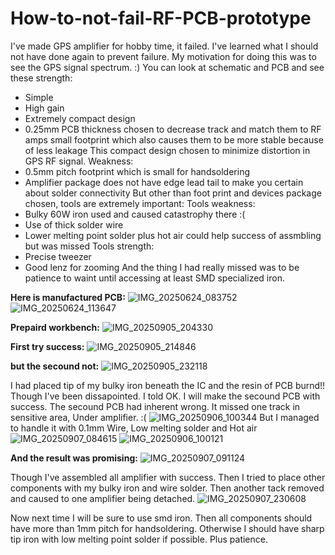 # How-to-not-fail-RF-PCB-prototype
I've made GPS amplifier for hobby time, it failed. I've learned what I should not have done again to prevent failure. My motivation for doing this was to see the GPS signal spectrum. :)
You can look at schematic and PCB and see these strength:
+ Simple
+ High gain
+ Extremely compact design
+ 0.25mm PCB thickness chosen to decrease track and match them to RF amps small footprint which also causes them to be more stable because of less leakage
This compact design chosen to minimize distortion in GPS RF signal.
Weakness:
+ 0.5mm pitch footprint which is small for handsoldering
+ Amplifier package does not have edge lead tail to make you certain about solder connectivity
But other than foot print and devices package chosen, tools are extremely important:
Tools weakness:
+ Bulky 60W iron used and caused catastrophy there :(
+ Use of thick solder wire
+ Lower melting point solder plus hot air could help success of assmbling but was missed
Tools strength:
+ Precise tweezer
+ Good lenz for zooming
And the thing I had really missed was to be patience to waint until accessing at least SMD specialized iron.

**Here is manufactured PCB:**
![IMG_20250624_083752](https://github.com/user-attachments/assets/3fd29ae7-df1e-40a6-a53c-563fe9e2a456)
![IMG_20250624_113647](https://github.com/user-attachments/assets/d582aef8-2aa4-4ab6-8d26-b90def981c93)


**Prepaird workbench:**
![IMG_20250905_204330](https://github.com/user-attachments/assets/aa4f5fbe-a757-4a29-89ca-714252a844c0)



**First try success:**
![IMG_20250905_214846](https://github.com/user-attachments/assets/303cb038-166b-42fc-a3e8-f6b6cfd96043)


**but the secound not:**
![IMG_20250905_232118](https://github.com/user-attachments/assets/27b2e5fb-d540-406e-90f0-22d07de4d401)

I had placed tip of my bulky iron beneath the IC and the resin of PCB burnd!! Though I've been dissapointed. I told OK. I will make the secound PCB with success.
The secound PCB had inherent wrong. It missed one track in sensitive area, Under amplifier. :(
![IMG_20250906_100344](https://github.com/user-attachments/assets/d7764e4c-b13e-4eae-ace6-3e4983697bfc)
But I managed to handle it with 0.1mm Wire, Low melting solder and Hot air
![IMG_20250907_084615](https://github.com/user-attachments/assets/27e2cb02-078c-4bcb-9a10-d3f575117920)
![IMG_20250906_100121](https://github.com/user-attachments/assets/4aff40d4-5087-497a-a7c3-0953717914b2)



**And the result was promising:**
![IMG_20250907_091124](https://github.com/user-attachments/assets/06fdc8c7-01cb-4ff0-80ed-434fa9533dbc)

Though I've assembled all amplifier with success. Then I tried to place other components with my bulky iron and wire solder. Then another tack removed and caused to one amplifier being detached.
![IMG_20250907_230608](https://github.com/user-attachments/assets/52244024-8f82-4a0d-a5bf-35181737087a)

Now next time I will be sure to use smd iron.
Then all components should have more than 1mm pitch for handsoldering. Otherwise I should have sharp tip iron with low melting point solder if possible. Plus patience.
